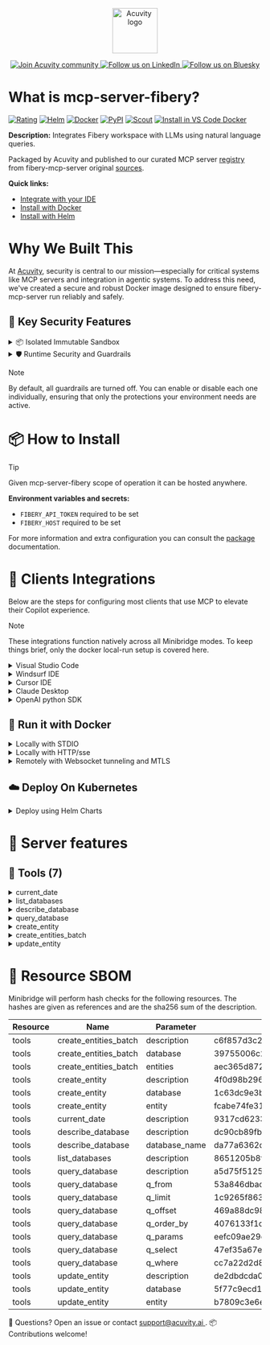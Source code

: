 <p align="center">
  <a href="https://acuvity.ai">
    <picture>
      <img src="https://mma.prnewswire.com/media/2544052/Acuvity__Logo.jpg" height="90" alt="Acuvity logo"/>
    </picture>
  </a>
</p>
<p align="center">
  <a href="https://discord.gg/BkU7fBkrNk">
    <img src="https://img.shields.io/badge/Acuvity-Join-7289DA?logo=discord&logoColor=fff" alt="Join Acuvity community" />
  </a>
<a href="https://www.linkedin.com/company/acuvity/">
    <img src="https://img.shields.io/badge/LinkedIn-Follow-7289DA" alt="Follow us on LinkedIn" />
  </a>
<a href="https://bsky.app/profile/acuvity.bsky.social">
    <img src="https://img.shields.io/badge/Bluesky-Follow-7289DA"?logo=bluesky&logoColor=fff" alt="Follow us on Bluesky" />
  </a>
</p>


# What is mcp-server-fibery?

[![Rating](https://img.shields.io/badge/D-3775A9?label=Rating)](https://docs.anthropic.com/en/docs/build-with-claude/tool-use/implement-tool-use#best-practices-for-tool-definitions)
[![Helm](https://img.shields.io/badge/1.0.0-3775A9?logo=helm&label=Charts&logoColor=fff)](https://hub.docker.com/r/acuvity/mcp-server-fibery/tags/)
[![Docker](https://img.shields.io/docker/image-size/acuvity/mcp-server-fibery/0.1.3?logo=docker&logoColor=fff&label=0.1.3)](https://hub.docker.com/r/acuvity/mcp-server-fibery)
[![PyPI](https://img.shields.io/badge/0.1.3-3775A9?logo=pypi&logoColor=fff&label=fibery-mcp-server)](https://github.com/Fibery-inc/fibery-mcp-server)
[![Scout](https://img.shields.io/badge/Active-3775A9?logo=docker&logoColor=fff&label=Scout)](https://hub.docker.com/r/acuvity/mcp-server-fibery/)
[![Install in VS Code Docker](https://img.shields.io/badge/VS_Code-One_click_install-0078d7?logo=githubcopilot)](https://insiders.vscode.dev/redirect/mcp/install?name=mcp-server-fibery&config=%7B%22args%22%3A%5B%22run%22%2C%22-i%22%2C%22--rm%22%2C%22--read-only%22%2C%22-e%22%2C%22FIBERY_API_TOKEN%22%2C%22-e%22%2C%22FIBERY_HOST%22%2C%22docker.io%2Facuvity%2Fmcp-server-fibery%3A0.1.3%22%5D%2C%22command%22%3A%22docker%22%7D)

**Description:** Integrates Fibery workspace with LLMs using natural language queries.

Packaged by Acuvity and published to our curated MCP server [registry](https://mcp.acuvity.ai) from fibery-mcp-server original [sources](https://github.com/Fibery-inc/fibery-mcp-server).

**Quick links:**

- [Integrate with your IDE](https://github.com/acuvity/mcp-servers-registry/blob/main/mcp-server-fibery/docker/README.md#-clients-integrations)
- [Install with Docker](https://github.com/acuvity/mcp-servers-registry/tree/main/mcp-server-fibery/docker/README.md#-run-it-with-docker)
- [Install with Helm](https://github.com/acuvity/mcp-servers-registry/tree/main/mcp-server-fibery/charts/mcp-server-fibery/README.md#how-to-install)

# Why We Built This

At [Acuvity](https://acuvity.ai), security is central to our mission—especially for critical systems like MCP servers and integration in agentic systems.
To address this need, we've created a secure and robust Docker image designed to ensure fibery-mcp-server run reliably and safely.

## 🔐 Key Security Features

<details>
<summary>📦 Isolated Immutable Sandbox </summary>

- **Isolated Execution**: All tools run within secure, containerized sandboxes to enforce process isolation and prevent lateral movement.
- **Non-root by Default**: Enforces least-privilege principles, minimizing the impact of potential security breaches.
- **Read-only Filesystem**: Ensures runtime immutability, preventing unauthorized modification.
- **Version Pinning**: Guarantees consistency and reproducibility across deployments by locking tool and dependency versions.
- **CVE Scanning**: Continuously scans images for known vulnerabilities using [Docker Scout](https://docs.docker.com/scout/) to support proactive mitigation.
- **SBOM & Provenance**: Delivers full supply chain transparency by embedding metadata and traceable build information."
</details>

<details>
<summary>🛡️ Runtime Security and Guardrails</summary>

**Minibridge Integration**: [Minibridge](https://github.com/acuvity/minibridge) establishes secure Agent-to-MCP connectivity, supports Rego/HTTP-based policy enforcement 🕵️, and simplifies orchestration.

The [ARC](https://github.com/acuvity/mcp-servers-registry/tree/main) container includes a [built-in Rego policy](https://github.com/acuvity/mcp-servers-registry/tree/main/mcp-server-fibery/docker/policy.rego) that enables a set of runtime "guardrails"" to help enforce security, privacy, and correct usage of your services. Below is an overview of each guardrail provided.

### 🔒 Resource Integrity

**Mitigates MCP Rug Pull Attacks**

* **Goal:** Protect users from malicious tool description changes after initial approval, preventing post-installation manipulation or deception.
* **Mechanism:** Locks tool descriptions upon client approval and verifies their integrity before execution. Any modification to the description triggers a security violation, blocking unauthorized changes from server-side updates.

### 🛡️ Guardrails

#### Covert Instruction Detection

Monitors incoming requests for hidden or obfuscated directives that could alter policy behavior.

* **Goal:** Stop attackers from slipping unnoticed commands or payloads into otherwise harmless data.
* **Mechanism:** Applies a library of regex patterns and binary‐encoding checks to the full request body. If any pattern matches a known covert channel (e.g., steganographic markers, hidden HTML tags, escape-sequence tricks), the request is rejected.

#### Sensitive Pattern Detection

Block user-defined sensitive data patterns (credential paths, filesystem references).

* **Goal:** Block accidental or malicious inclusion of sensitive information that violates data-handling rules.
* **Mechanism:** Runs a curated set of regexes against all payloads and tool descriptions—matching patterns such as `.env` files, RSA key paths, directory traversal sequences.

#### Shadowing Pattern Detection

Detects and blocks "shadowing" attacks, where a malicious MCP server sneaks hidden directives into its own tool descriptions to hijack or override the behavior of other, trusted tools.

* **Goal:** Stop a rogue server from poisoning the agent’s logic by embedding instructions that alter how a different server’s tools operate (e.g., forcing all emails to go to an attacker’s address even when the user calls a separate `send_email` tool).
* **Mechanism:** During policy load, each tool description is scanned for cross‐tool override patterns—such as `<IMPORTANT>` sections referencing other tool names, hidden side‐effects, or directives that apply to a different server’s API. Any description that attempts to shadow or extend instructions for a tool outside its own namespace triggers a policy violation and is rejected.

#### Schema Misuse Prevention

Enforces strict adherence to MCP input schemas.

* **Goal:** Prevent malformed or unexpected fields from bypassing validations, causing runtime errors, or enabling injections.
* **Mechanism:** Compares each incoming JSON object against the declared schema (required properties, allowed keys, types). Any extra, missing, or mistyped field triggers an immediate policy violation.

#### Cross-Origin Tool Access

Controls whether tools may invoke tools or services from external origins.

* **Goal:** Prevent untrusted or out-of-scope services from being called.
* **Mechanism:** Examines tool invocation requests and outgoing calls, verifying each target against an allowlist of approved domains or service names. Calls to any non-approved origin are blocked.

#### Secrets Redaction

Automatically masks sensitive values so they never appear in logs or responses.

* **Goal:** Ensure that API keys, tokens, passwords, and other credentials cannot leak in plaintext.
* **Mechanism:** Scans every text output for known secret formats (e.g., AWS keys, GitHub PATs, JWTs). Matches are replaced with `[REDACTED]` before the response is sent or recorded.

These controls ensure robust runtime integrity, prevent unauthorized behavior, and provide a foundation for secure-by-design system operations.

### Enable guardrails

To activate guardrails in your Docker containers, define the `GUARDRAILS` environment variable with the protections you need. Available options:
- covert-instruction-detection
- sensitive-pattern-detection
- shadowing-pattern-detection
- schema-misuse-prevention
- cross-origin-tool-access
- secrets-redaction

For example adding:
- `-e GUARDRAILS="secrets-redaction covert-instruction-detection"`
to your docker arguments will enable the `secrets-redaction` and `covert-instruction-detection` guardrails.


## 🔒 Basic Authentication via Shared Secret

Provides a lightweight auth layer using a single shared token.

* **Mechanism:** Expects clients to send an `Authorization` header with the predefined secret.
* **Use Case:** Quickly lock down your endpoint in development or simple internal deployments—no complex OAuth/OIDC setup required.

To turn on Basic Authentication, add `BASIC_AUTH_SECRET` like:
- `-e BASIC_AUTH_SECRET="supersecret"`
to your docker arguments. This will enable the Basic Authentication check.

> While basic auth will protect against unauthorized access, you should use it only in controlled environment,
> rotate credentials frequently and **always** use TLS.

</details>

> [!NOTE]
> By default, all guardrails are turned off. You can enable or disable each one individually, ensuring that only the protections your environment needs are active.


# 📦 How to Install


> [!TIP]
> Given mcp-server-fibery scope of operation it can be hosted anywhere.

**Environment variables and secrets:**
  - `FIBERY_API_TOKEN` required to be set
  - `FIBERY_HOST` required to be set

For more information and extra configuration you can consult the [package](https://github.com/Fibery-inc/fibery-mcp-server) documentation.

# 🧰 Clients Integrations

Below are the steps for configuring most clients that use MCP to elevate their Copilot experience.

> [!NOTE]
> These integrations function natively across all Minibridge modes.
> To keep things brief, only the docker local-run setup is covered here.

<details>
<summary>Visual Studio Code</summary>

To get started immediately, you can use the "one-click" link below:

[![Install in VS Code Docker](https://img.shields.io/badge/VS_Code-One_click_install-0078d7?logo=githubcopilot)](https://insiders.vscode.dev/redirect/mcp/install?name=mcp-server-fibery&config=%7B%22args%22%3A%5B%22run%22%2C%22-i%22%2C%22--rm%22%2C%22--read-only%22%2C%22-e%22%2C%22FIBERY_API_TOKEN%22%2C%22-e%22%2C%22FIBERY_HOST%22%2C%22docker.io%2Facuvity%2Fmcp-server-fibery%3A0.1.3%22%5D%2C%22command%22%3A%22docker%22%7D)

## Global scope

Press `ctrl + shift + p` and type `Preferences: Open User Settings JSON` to add the following section:

```json
{
  "mcp": {
    "servers": {
      "acuvity-mcp-server-fibery": {
        "env": {
          "FIBERY_API_TOKEN": "TO_BE_SET",
          "FIBERY_HOST": "TO_BE_SET"
        },
        "command": "docker",
        "args": [
          "run",
          "-i",
          "--rm",
          "--read-only",
          "-e",
          "FIBERY_API_TOKEN",
          "-e",
          "FIBERY_HOST",
          "docker.io/acuvity/mcp-server-fibery:0.1.3"
        ]
      }
    }
  }
}
```

## Workspace scope

In your workspace create a file called `.vscode/mcp.json` and add the following section:

```json
{
  "servers": {
    "acuvity-mcp-server-fibery": {
      "env": {
        "FIBERY_API_TOKEN": "TO_BE_SET",
        "FIBERY_HOST": "TO_BE_SET"
      },
      "command": "docker",
      "args": [
        "run",
        "-i",
        "--rm",
        "--read-only",
        "-e",
        "FIBERY_API_TOKEN",
        "-e",
        "FIBERY_HOST",
        "docker.io/acuvity/mcp-server-fibery:0.1.3"
      ]
    }
  }
}
```

> To pass secrets you should use the `promptString` input type described in the [Visual Studio Code documentation](https://code.visualstudio.com/docs/copilot/chat/mcp-servers).

</details>

<details>
<summary>Windsurf IDE</summary>

In `~/.codeium/windsurf/mcp_config.json` add the following section:

```json
{
  "mcpServers": {
    "acuvity-mcp-server-fibery": {
      "env": {
        "FIBERY_API_TOKEN": "TO_BE_SET",
        "FIBERY_HOST": "TO_BE_SET"
      },
      "command": "docker",
      "args": [
        "run",
        "-i",
        "--rm",
        "--read-only",
        "-e",
        "FIBERY_API_TOKEN",
        "-e",
        "FIBERY_HOST",
        "docker.io/acuvity/mcp-server-fibery:0.1.3"
      ]
    }
  }
}
```

See [Windsurf documentation](https://docs.windsurf.com/windsurf/mcp) for more info.

</details>

<details>
<summary>Cursor IDE</summary>

Add the following JSON block to your mcp configuration file:
- `~/.cursor/mcp.json` for global scope
- `.cursor/mcp.json` for project scope

```json
{
  "mcpServers": {
    "acuvity-mcp-server-fibery": {
      "env": {
        "FIBERY_API_TOKEN": "TO_BE_SET",
        "FIBERY_HOST": "TO_BE_SET"
      },
      "command": "docker",
      "args": [
        "run",
        "-i",
        "--rm",
        "--read-only",
        "-e",
        "FIBERY_API_TOKEN",
        "-e",
        "FIBERY_HOST",
        "docker.io/acuvity/mcp-server-fibery:0.1.3"
      ]
    }
  }
}
```

See [cursor documentation](https://docs.cursor.com/context/model-context-protocol) for more information.

</details>
<details>

<summary>Claude Desktop</summary>

In the `claude_desktop_config.json` configuration file add the following section:

```json
{
  "mcpServers": {
    "acuvity-mcp-server-fibery": {
      "env": {
        "FIBERY_API_TOKEN": "TO_BE_SET",
        "FIBERY_HOST": "TO_BE_SET"
      },
      "command": "docker",
      "args": [
        "run",
        "-i",
        "--rm",
        "--read-only",
        "-e",
        "FIBERY_API_TOKEN",
        "-e",
        "FIBERY_HOST",
        "docker.io/acuvity/mcp-server-fibery:0.1.3"
      ]
    }
  }
}
```

See [Anthropic documentation](https://docs.anthropic.com/en/docs/agents-and-tools/mcp) for more information.
</details>

<details>
<summary>OpenAI python SDK</summary>

## Running locally

```python
async with MCPServerStdio(
    params={
        "env": {"FIBERY_API_TOKEN":"TO_BE_SET","FIBERY_HOST":"TO_BE_SET"},
        "command": "docker",
        "args": ["run","-i","--rm","--read-only","-e","FIBERY_API_TOKEN","-e","FIBERY_HOST","docker.io/acuvity/mcp-server-fibery:0.1.3"]
    }
) as server:
    tools = await server.list_tools()
```

## Running remotely

```python
async with MCPServerSse(
    params={
        "url": "http://<ip>:<port>/sse",
    }
) as server:
    tools = await server.list_tools()
```

See [OpenAI Agents SDK docs](https://openai.github.io/openai-agents-python/mcp/) for more info.

</details>

## 🐳 Run it with Docker

<details>
<summary>Locally with STDIO</summary>

In your client configuration set:

- command: `docker`
- arguments: `run -i --rm --read-only -e FIBERY_API_TOKEN -e FIBERY_HOST docker.io/acuvity/mcp-server-fibery:0.1.3`

</details>

<details>
<summary>Locally with HTTP/sse</summary>

Simply run as:

```console
docker run -it -p 8000:8000 --rm --read-only -e FIBERY_API_TOKEN -e FIBERY_HOST docker.io/acuvity/mcp-server-fibery:0.1.3
```

Then on your application/client, you can configure to use it like:

```json
{
  "mcpServers": {
    "acuvity-mcp-server-fibery": {
      "url": "http://localhost:8000/sse"
    }
  }
}
```

You might have to use different ports for different tools.

</details>

<details>
<summary>Remotely with Websocket tunneling and MTLS </summary>

> This section assume you are familiar with TLS and certificates and will require:
> - a server certificate with proper DNS/IP field matching your tool deployment.
> - a client-ca used to sign client certificates

1. Start the server in `backend` mode
 - add an environment variable like `-e MINIBRIDGE_MODE=backend`
 - add the TLS certificates (recommended) through a volume let's say `/certs` ex (`-v $PWD/certs:/certs`)
 - instruct minibridge to use those certs with
   - `-e MINIBRIDGE_TLS_SERVER_CERT=/certs/server-cert.pem`
   - `-e MINIBRIDGE_TLS_SERVER_KEY=/certs/server-key.pem`
   - `-e MINIBRIDGE_TLS_SERVER_KEY_PASS=optional`
   - `-e MINIBRIDGE_TLS_SERVER_CLIENT_CA=/certs/client-ca.pem`

2. Start `minibridge` locally in frontend mode:
  - Get [minibridge](https://github.com/acuvity/minibridge) binary for your OS.

In your client configuration, Minibridge works like any other STDIO command.

Example for Claude Desktop:

```json
{
  "mcpServers": {
    "acuvity-mcp-server-fibery": {
      "command": "minibridge",
      "args": ["frontend", "--backend", "wss://<remote-url>:8000/ws", "--tls-client-backend-ca", "/path/to/ca/that/signed/the/server-cert.pem/ca.pem", "--tls-client-cert", "/path/to/client-cert.pem", "--tls-client-key", "/path/to/client-key.pem"]
    }
  }
}
```

That's it.

Minibridge offers a host of additional features. For step-by-step guidance, please visit the wiki. And if anything’s unclear, don’t hesitate to reach out!

</details>

## ☁️ Deploy On Kubernetes

<details>
<summary>Deploy using Helm Charts</summary>

### Chart settings requirements

This chart requires some mandatory information to be installed.

**Mandatory Secrets**:
  - `FIBERY_API_TOKEN` secret to be set as secrets.FIBERY_API_TOKEN either by `.value` or from existing with `.valueFrom`

**Mandatory Environment variables**:
  - `FIBERY_HOST` environment variable to be set by env.FIBERY_HOST

### How to install

You can inspect the chart `README`:

```console
helm show readme oci://docker.io/acuvity/mcp-server-fibery --version 1.0.0
````

You can inspect the values that you can configure:

```console
helm show values oci://docker.io/acuvity/mcp-server-fibery --version 1.0.0
````

Install with helm

```console
helm install mcp-server-fibery oci://docker.io/acuvity/mcp-server-fibery --version 1.0.0
```

From there your MCP server mcp-server-fibery will be reachable by default through `http/sse` from inside the cluster using the Kubernetes Service `mcp-server-fibery` on port `8000` by default. You can change that by looking at the `service` section of the `values.yaml` file.

### How to Monitor

The deployment will create a Kubernetes service with a `healthPort`, that is used for liveness probes and readiness probes. This health port can also be used by the monitoring stack of your choice and exposes metrics under the `/metrics` path.

See full charts [Readme](https://github.com/acuvity/mcp-servers-registry/tree/main/mcp-server-fibery/charts/mcp-server-fibery/README.md) for more details about settings and runtime security including guardrails activation.

</details>

# 🧠 Server features

## 🧰 Tools (7)
<details>
<summary>current_date</summary>

**Description**:

```
Get today's date in ISO 8601 format (YYYY-mm-dd.HH:MM:SS.000Z)
```

**Parameter**:

| Name | Type | Description | Required? |
|-----------|------|-------------|-----------|
</details>
<details>
<summary>list_databases</summary>

**Description**:

```
Get list of all databases (their names) in user's Fibery workspace (schema)
```

**Parameter**:

| Name | Type | Description | Required? |
|-----------|------|-------------|-----------|
</details>
<details>
<summary>describe_database</summary>

**Description**:

```
Get list of all fields (in format of 'Title [name]: type') in the selected Fibery database and for all related databases.
```

**Parameter**:

| Name | Type | Description | Required? |
|-----------|------|-------------|-----------|
| database_name | string | Database name as defined in Fibery schema | Yes
</details>
<details>
<summary>query_database</summary>

**Description**:

```
Run any Fibery API command. This gives tremendous flexibility, but requires a bit of experience with the low-level Fibery API. In case query succeeded, return value contains a list of records with fields you specified in select. If request failed, will return detailed error message.
Examples (note, that these databases are non-existent, use databases only from user's schema!):
Query: What newly created Features do we have for the past 2 months?
Tool use:
{
    "q_from": "Dev/Feature",
    "q_select": {
        "Name": ["Dev/Name"],
        "Public Id": ["fibery/public-id"],
        "Creation Date": ["fibery/creation-date"]
    },
    "q_where": [">", ["fibery/creation-date"], "$twoMonthsAgo"],
    "q_order_by": {"fibery/creation-date": "q/desc"},
    "q_limit": 100,
    "q_offset": 0,
    "q_params": {
        $twoMonthsAgo: "2025-01-16T00:00:00.000Z"
    }
}

Query: What Admin Tasks for the past week are Approval or Done?
Tool use:
{
    "q_from": "Administrative/Admin Task",
    "q_select": {
        "Name": ["Administrative/Name"],
        "Public Id": ["fibery/public-id"],
        "Creation Date": ["fibery/creation-date"],
        "State": ["workflow/state", "enum/name"]
    },
    "q_where": [
        "q/and", # satisfy time AND states condition
            [">", ["fibery/creation-date"], "$oneWeekAgo"],
            [
                "q/or", # nested or, since entity can be in either of these states
                    ["=", ["workflow/state", "enum/name"], "$state1"],
                    ["=", ["workflow/state", "enum/name"], "$state2"]
            ]
    ],
    "q_order_by": {"fibery/creation-date": "q/desc"},
    "q_limit": 100,
    "q_offset": 0,
    "q_params": { # notice that parameters used in "where" are always passed in params!
        $oneWeekAgo: "2025-03-07T00:00:00.000Z",
        $state1: "Approval",
        $state2: "Done"
    }
}

Query: What Admin Tasks for the past week are Approval or Done?
Tool use:
{
    "q_from": "Administrative/Admin Task",
    "q_select": {
        "State": ["workflow/state", "enum/name"],
        "Public Id": ["fibery/public-id"],
        "Creation Date": ["fibery/creation-date"],
        "Modification Date": ["fibery/modification-date"],
        "Deadline": ["Administrative/Deadline"],
        "Group": ["Administrative/Group", "Administrative/name"],
        "Name": ["Administrative/Name"],
        "Priority": ["Administrative/Priority_Administrative/Admin Task", "enum/name"]
    },
    "q_where": ["!=", ["workflow/state", "workflow/Final"], "$stateType"], # Administrative/Admin Task is not "Finished" yet
    "q_order_by": {"fibery/creation-date": "q/desc"},
    "q_limit": 100,
    "q_offset": 0,
    "q_params: {
        "$stateType": true
    }
}

Query: Summarize acc contacts with public id 1.
Tool use:
{
    "q_from": "Accounting/Acc Contacts",
    "q_select": {
        "Name": ["Accounting/Name"],
        "Public Id": ["fibery/public-id"],
        "Creation Date": ["fibery/creation-date"],
        "Description": ["Accounting/Description"]
    },
    "q_where": ["=", ["fibery/public-id"], "$publicId"],
    "q_limit": 1,
    "q_params": {
        $publicId: "1",
    }
}
```

**Parameter**:

| Name | Type | Description | Required? |
|-----------|------|-------------|-----------|
| q_from | string | Specifies the entity type in "Space/Type" format (e.g., "Product Management/feature", "Product Management/Insight") | Yes
| q_limit | integer | Number of results per page (defaults to 50). Maximum allowed value is 1000 | No
| q_offset | integer | Number of results to skip. Mainly used in combination with limit and orderBy for pagination. | No
| q_order_by | object | List of sorting criteria in format {"field1": "q/asc", "field2": "q/desc"} | No
| q_params | object | Dictionary of parameter values referenced in where using "$param" syntax. For example, {$fromDate: "2025-01-01"} | No
| q_select | object | Defines what fields to retrieve. Can include:
  - Primitive fields using format {"AliasName": "FieldName"} (i.e. {"Name": "Product Management/Name"})
  - Related entity fields using format {"AliasName": ["Related entity", "related entity field"]} (i.e. {"Secret": ["Product Management/Description", "Collaboration~Documents/secret"]}). Careful, does not work with 1-* connection!
To work with 1-* relationships, you can use sub-querying: {"AliasName": {"q/from": "Related type", "q/select": {"AliasName 2": "fibery/id"}, "q/limit": 50}}
AliasName can be of any arbitrary value. | Yes
| q_where | object | Filter conditions in format [operator, [field_path], value] or ["q/and"|"q/or", ...conditions]. Common usages:
- Simple comparison: ["=", ["field", "path"], "$param"]. You cannot pass value of $param directly in where clause. Use params object instead. Pay really close attention to it as it is not common practice, but that's how it works in our case!
- Logical combinations: ["q/and", ["<", ["field1"], "$param1"], ["=", ["field2"], "$param2"]]
- Available operators: =, !=, <, <=, >, >=, q/contains, q/not-contains, q/in, q/not-in | No
</details>
<details>
<summary>create_entity</summary>

**Description**:

```
Create Fibery entity with specified fields.
Examples (note, that these databases are non-existent, use databases only from user's schema!):
Query: Create a feature
Tool use:
{
    "database": "Product Management/Feature",
    "entity": {
        "Product Management/Name": "New Feature",
        "Product Management/Description": "Description of the new feature",
        "workflow/state": "To Do" # notice how we use string literal for workflow field here
    }
}
In case of successful execution, you will get a link to created entity. Make sure to give that link to the user.
```

**Parameter**:

| Name | Type | Description | Required? |
|-----------|------|-------------|-----------|
| database | string | Fibery Database where to create an entity. | Yes
| entity | object | Dictionary that defines what fields to set in format {"FieldName": value} (i.e. {"Product Management/Name": "My new entity"}). | Yes
</details>
<details>
<summary>create_entities_batch</summary>

**Description**:

```
Create multiple Fibery entities at once with specified fields.
Examples (note, that these databases are non-existent, use databases only from user's schema!):
Query: Create some features
Tool use:
{
    "database": "Product Management/Feature",
    "entities": [
        {
            "Product Management/Name": "New Feature 1",
            "Product Management/Description": "Description of the new feature 1",
            "workflow/state": "To Do" # notice how we use string literal for workflow field here
        },
        {
            "Product Management/Name": "New Feature 2",
            "Product Management/Description": "Description of the new feature 2",
            "workflow/state": "In Progress" # notice how we use string literal for workflow field here
        }
    ]
}
In case of successful execution, you will get links to created entities. Make sure to give the links to the user.
```

**Parameter**:

| Name | Type | Description | Required? |
|-----------|------|-------------|-----------|
| database | string | Fibery Database where entities will be created. | Yes
| entities | object | List of dictionaries that define what fields to set in format [{"FieldName": value}] (i.e. [{"Product Management/Name": "My new entity"}]). | Yes
</details>
<details>
<summary>update_entity</summary>

**Description**:

```
Update Fibery entity with specified fields.
Examples (note, that these databases are non-existent, use databases only from user's schema!):
Query: Update a feature we talked about
Tool use:
{
    "database": "Product Management/Feature",
    "entity": {
        "fibery/id": "12345678-1234-5678-1234-567812345678",
        "Product Management/Name": "New Feature 2",
        "Product Management/Description": {"append": true, "content": "Notes: some notes"},
        "workflow/state": "In Progress"
    }
}
In case of successful execution, you will get a link to updated entity. Make sure to give that link to the user.
```

**Parameter**:

| Name | Type | Description | Required? |
|-----------|------|-------------|-----------|
| database | string | Fibery Database where to update an entity. | Yes
| entity | object | Dictionary that defines what fields to set in format {"FieldName": value} (i.e. {"Product Management/Name": "My new entity"}).
Exception are document fields. For them you must specify append (boolean, whether to append to current content) and content itself: {"Product Management/Description": {"append": true, "content": "Additional info"}} | Yes
</details>


# 🔐 Resource SBOM

Minibridge will perform hash checks for the following resources. The hashes are given as references and are the sha256 sum of the description.

| Resource | Name | Parameter | Hash |
|-----------|------|------|------|
| tools | create_entities_batch | description | c6f857d3c26c430f3384b261e07c2ce8a40461d69c87ad70f68e2f1ce412400e |
| tools | create_entities_batch | database | 39755006c2083326d7be886a44b1b500f3d940d19045308865d79778927aa850 |
| tools | create_entities_batch | entities | aec365d872c358a769b5ab1ff9296903a439acb867a79146472276537fb3f47c |
| tools | create_entity | description | 4f0d98b2969f712d23cfb26ea25a3cc57d5a469193d44ca549ec25ac88ddf258 |
| tools | create_entity | database | 1c63dc9e3bd2f976b1bfda7c3717f502630a6350e4aba4f50fc5dab2dde0de2a |
| tools | create_entity | entity | fcabe74fe31032d7633f2dd334a10c65d58306c1dd4e180379c5deb42cc57781 |
| tools | current_date | description | 9317cd62334b10a1e0fbd0c93e08392dfee2c80efeb713d9ae35f2f4acaabda4 |
| tools | describe_database | description | dc90cb89fb73651dd904c01892c987de818b462e502d9bd7285a262b3e4bf47c |
| tools | describe_database | database_name | da77a6362dc6213860767ae59face55d4bb3a5daa170e1035c98a933c7c40597 |
| tools | list_databases | description | 8651205b8fe64666d30925db3bd8b0cc41647b106c220aaa3de1dc7b7a893d20 |
| tools | query_database | description | a5d75f5125a10f03de4ee4e8c275c2c5f451563ff21c0f2ef5d57404a390fe66 |
| tools | query_database | q_from | 53a846dbac5b74f897204f60d0150e698c320b33651518eecf90a6bc2c36b8ef |
| tools | query_database | q_limit | 1c9265f863e3f607bc79971e65107a114165dcfd66299a7b675d29b5c454d145 |
| tools | query_database | q_offset | 469a88dc989a485be5cb148dc492667da857259280084542915660d60fec02b3 |
| tools | query_database | q_order_by | 4076133f1c17635f9e2562f63d15eed0f67f437d6e73bb661aac31ea21497948 |
| tools | query_database | q_params | eefc09ae29d168d8e72ce3d4b28178b0f57192caa17b86c4321bd781d0927290 |
| tools | query_database | q_select | 47ef35a67e17868154e6268c8c53f604ab594c1a63b646881cb8a0bce8d81ce7 |
| tools | query_database | q_where | cc7a22d2d86cab4962b1dc336eaee161bf148749ad450e6137e53ce393c36146 |
| tools | update_entity | description | de2dbdcda08f5527eaa3226a59c7da409138d3c0dacee9e7907b5f1334f36f39 |
| tools | update_entity | database | 5f77c9ecd12602e71c8f30d3cf7c8ec3ec94cb6c107d08532b53e4b40ae5fe41 |
| tools | update_entity | entity | b7809c3e6e79f633abc36f03f943063c5390b870b0426b21795445aa9eea5d49 |


💬 Questions? Open an issue or contact [ support@acuvity.ai ](mailto:support@acuvity.ai).
📦 Contributions welcome!
